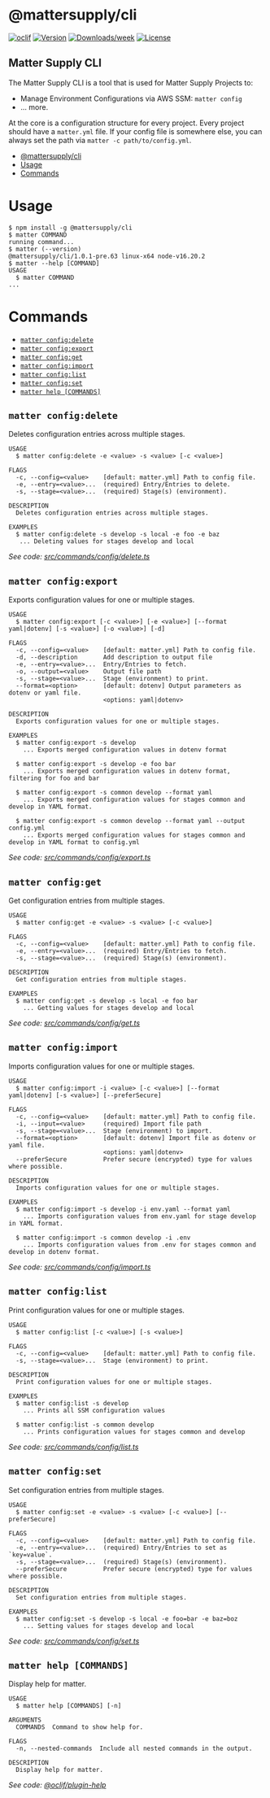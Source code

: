 # @mattersupply/cli

[![oclif](https://img.shields.io/badge/cli-oclif-brightgreen.svg)](https://oclif.io)
[![Version](https://img.shields.io/npm/v/@mattersupply/cli.svg)](https://npmjs.org/package/@mattersupply/cli)
[![Downloads/week](https://img.shields.io/npm/dw/@mattersupply/cli.svg)](https://npmjs.org/package/@mattersupply/cli)
[![License](https://img.shields.io/npm/l/@mattersupply/cli.svg)](https://github.com/mattersupply/cli/blob/master/package.json)

## Matter Supply CLI

The Matter Supply CLI is a tool that is used for Matter Supply Projects to:

- Manage Environment Configurations via AWS SSM: `matter config`
- ... more.

At the core is a configuration structure for every project. Every project should have a `matter.yml` file.
If your config file is somewhere else, you can always set the path via `matter -c path/to/config.yml`.

<!-- toc -->
* [@mattersupply/cli](#mattersupplycli)
* [Usage](#usage)
* [Commands](#commands)
<!-- tocstop -->

# Usage

<!-- usage -->
```sh-session
$ npm install -g @mattersupply/cli
$ matter COMMAND
running command...
$ matter (--version)
@mattersupply/cli/1.0.1-pre.63 linux-x64 node-v16.20.2
$ matter --help [COMMAND]
USAGE
  $ matter COMMAND
...
```
<!-- usagestop -->

# Commands

<!-- commands -->
* [`matter config:delete`](#matter-configdelete)
* [`matter config:export`](#matter-configexport)
* [`matter config:get`](#matter-configget)
* [`matter config:import`](#matter-configimport)
* [`matter config:list`](#matter-configlist)
* [`matter config:set`](#matter-configset)
* [`matter help [COMMANDS]`](#matter-help-commands)

## `matter config:delete`

Deletes configuration entries across multiple stages.

```
USAGE
  $ matter config:delete -e <value> -s <value> [-c <value>]

FLAGS
  -c, --config=<value>    [default: matter.yml] Path to config file.
  -e, --entry=<value>...  (required) Entry/Entries to delete.
  -s, --stage=<value>...  (required) Stage(s) (environment).

DESCRIPTION
  Deletes configuration entries across multiple stages.

EXAMPLES
  $ matter config:delete -s develop -s local -e foo -e baz
   ... Deleting values for stages develop and local
```

_See code: [src/commands/config/delete.ts](https://github.com/mattersupply/cli/blob/v1.0.1-pre.63/src/commands/config/delete.ts)_

## `matter config:export`

Exports configuration values for one or multiple stages.

```
USAGE
  $ matter config:export [-c <value>] [-e <value>] [--format yaml|dotenv] [-s <value>] [-o <value>] [-d]

FLAGS
  -c, --config=<value>    [default: matter.yml] Path to config file.
  -d, --description       Add description to output file
  -e, --entry=<value>...  Entry/Entries to fetch.
  -o, --output=<value>    Output file path
  -s, --stage=<value>...  Stage (environment) to print.
  --format=<option>       [default: dotenv] Output parameters as dotenv or yaml file.
                          <options: yaml|dotenv>

DESCRIPTION
  Exports configuration values for one or multiple stages.

EXAMPLES
  $ matter config:export -s develop
    ... Exports merged configuration values in dotenv format

  $ matter config:export -s develop -e foo bar
    ... Exports merged configuration values in dotenv format, filtering for foo and bar

  $ matter config:export -s common develop --format yaml
    ... Exports merged configuration values for stages common and develop in YAML format.

  $ matter config:export -s common develop --format yaml --output config.yml
    ... Exports merged configuration values for stages common and develop in YAML format to config.yml
```

_See code: [src/commands/config/export.ts](https://github.com/mattersupply/cli/blob/v1.0.1-pre.63/src/commands/config/export.ts)_

## `matter config:get`

Get configuration entries from multiple stages.

```
USAGE
  $ matter config:get -e <value> -s <value> [-c <value>]

FLAGS
  -c, --config=<value>    [default: matter.yml] Path to config file.
  -e, --entry=<value>...  (required) Entry/Entries to fetch.
  -s, --stage=<value>...  (required) Stage(s) (environment).

DESCRIPTION
  Get configuration entries from multiple stages.

EXAMPLES
  $ matter config:get -s develop -s local -e foo bar
    ... Getting values for stages develop and local
```

_See code: [src/commands/config/get.ts](https://github.com/mattersupply/cli/blob/v1.0.1-pre.63/src/commands/config/get.ts)_

## `matter config:import`

Imports configuration values for one or multiple stages.

```
USAGE
  $ matter config:import -i <value> [-c <value>] [--format yaml|dotenv] [-s <value>] [--preferSecure]

FLAGS
  -c, --config=<value>    [default: matter.yml] Path to config file.
  -i, --input=<value>     (required) Import file path
  -s, --stage=<value>...  Stage (environment) to import.
  --format=<option>       [default: dotenv] Import file as dotenv or yaml file.
                          <options: yaml|dotenv>
  --preferSecure          Prefer secure (encrypted) type for values where possible.

DESCRIPTION
  Imports configuration values for one or multiple stages.

EXAMPLES
  $ matter config:import -s develop -i env.yaml --format yaml
    ... Imports configuration values from env.yaml for stage develop in YAML format.

  $ matter config:import -s common develop -i .env
    ... Imports configuration values from .env for stages common and develop in dotenv format.
```

_See code: [src/commands/config/import.ts](https://github.com/mattersupply/cli/blob/v1.0.1-pre.63/src/commands/config/import.ts)_

## `matter config:list`

Print configuration values for one or multiple stages.

```
USAGE
  $ matter config:list [-c <value>] [-s <value>]

FLAGS
  -c, --config=<value>    [default: matter.yml] Path to config file.
  -s, --stage=<value>...  Stage (environment) to print.

DESCRIPTION
  Print configuration values for one or multiple stages.

EXAMPLES
  $ matter config:list -s develop
    ... Prints all SSM configuration values

  $ matter config:list -s common develop
    ... Prints configuration values for stages common and develop
```

_See code: [src/commands/config/list.ts](https://github.com/mattersupply/cli/blob/v1.0.1-pre.63/src/commands/config/list.ts)_

## `matter config:set`

Set configuration entries from multiple stages.

```
USAGE
  $ matter config:set -e <value> -s <value> [-c <value>] [--preferSecure]

FLAGS
  -c, --config=<value>    [default: matter.yml] Path to config file.
  -e, --entry=<value>...  (required) Entry/Entries to set as `key=value`.
  -s, --stage=<value>...  (required) Stage(s) (environment).
  --preferSecure          Prefer secure (encrypted) type for values where possible.

DESCRIPTION
  Set configuration entries from multiple stages.

EXAMPLES
  $ matter config:set -s develop -s local -e foo=bar -e baz=boz
    ... Setting values for stages develop and local
```

_See code: [src/commands/config/set.ts](https://github.com/mattersupply/cli/blob/v1.0.1-pre.63/src/commands/config/set.ts)_

## `matter help [COMMANDS]`

Display help for matter.

```
USAGE
  $ matter help [COMMANDS] [-n]

ARGUMENTS
  COMMANDS  Command to show help for.

FLAGS
  -n, --nested-commands  Include all nested commands in the output.

DESCRIPTION
  Display help for matter.
```

_See code: [@oclif/plugin-help](https://github.com/oclif/plugin-help/blob/v5.2.15/src/commands/help.ts)_
<!-- commandsstop -->
